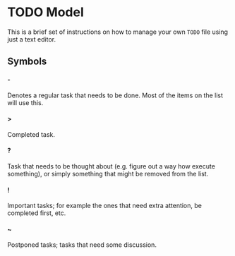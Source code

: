 # TODO Model

This is a brief set of instructions on how to manage your own `TODO` file using just a text editor.

## Symbols

#### -

Denotes a regular task that needs to be done. Most of the items on the list will use this.

#### >

Completed task.

#### ?

Task that needs to be thought about (e.g. figure out a way how execute something), or simply something that might be removed from the list.

#### !

Important tasks; for example the ones that need extra attention, be completed first, etc.

#### ~

Postponed tasks; tasks that need some discussion.
